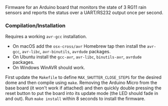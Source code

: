 Firmware for an Arduino board that monitors the state of 3 RG11 rain sensors and reports the status over a UART/RS232 output once per second.

### Compilation/Installation

Requires a working `avr-gcc` installation.
* On macOS add the `osx-cross/avr` Homebrew tap then install the `avr-gcc`, `avr-libc`, `avr-binutils`, `avrdude` packages.
* On Ubuntu install the `gcc-avr`, `avr-libc`, `binutils-avr`, `avrdude` packages.
* On Windows WinAVR should work.

First update the `Makefile` to define `MAX_SHUTTER_CLOSE_STEPS` for the desired dome and then compile using `make`.
Removing the Arduino Micro from the base board (it won't work if attached) and then quickly double pressing the reset button to put the board into its update mode (the LED should fade in and out).  Run `make install` within 8 seconds to install the firmware.